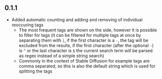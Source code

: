 ## 0.1.1

* Added automatic counting and adding and removing of individual reoccuring tags
  * The most frequent tags are shown on the side, however it is possible to filter for tags (it can be filtered for multiple tags at once by separating them with `|`, if the first character is a `-`, the tag will be excluded from the results, if the first character (after the optional `-`) is `^` or the last character is `$` the current search term will be parsed as regex instead of a simple string search)
  * Commonly in the context of Stable Diffusion for example tags are comma separated, so this is also the default string which is used for splitting the tags